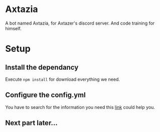 # Axtazia
 A bot named Axtazia, for Axtazer's discord server. And code training for himself.

# Setup
## Install the dependancy
Execute `npm install` for download everything we need.
## Configure the config.yml
You have to search for the information you need this [link](https://discord.com/developers/applications) could help you.

## Next part later...
